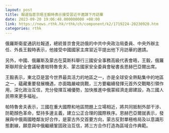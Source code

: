 ```yaml
---
layout: post
title: 報道指普京晤王毅時表示接受習近平邀請下月訪華
date: 2023-09-20 19:06:48.000000000 +08:00
link: https://news.rthk.hk/rthk/ch/component/k2/1719224-20230920.htm
categories: rthk
---
```


俄羅斯衛星通訊社報道，總統普京會見訪俄的中共中央政治局委員、中央外辦主任、外長王毅時表示，他接受中國國家主席習近平提出他下月訪華的邀請。

另外，中國、俄羅斯及蒙古在莫斯科舉行三國安全事務高級代表會晤，王毅，俄羅斯聯邦安全會議秘書帕特魯舍夫、蒙古國家安全委員會秘書長恩赫巴亞爾出席。

王毅表示，東北亞是當今世界最具活力的地區之一，亦是全球安全熱點集中的地區之一，蘊藏重要發展機遇，亦面臨嚴峻挑戰，三方要繼續發揮元首外交戰略引領作用，深化政治互信，充分發揮互補優勢，加快推進中俄蒙經濟走廊建設，為三國人民帶來更多福祉。

帕特魯舍夫表示，三國在重大國際和地區問題上立場相近，將共同抵制外部干涉、防範顏色革命，堅持多邊主義，建立公正合理的國際秩序。恩赫巴亞爾就表示，發展與中俄兩國睦鄰友好合作，是蒙古外交首要方向，蒙古反對單極格局及以意識形態劃線，願意與中俄繼續鞏固政治互信，將三方合作打造為區域合作典範。
